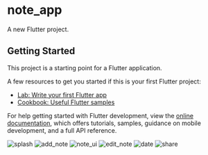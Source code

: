 # note_app

A new Flutter project.

## Getting Started

This project is a starting point for a Flutter application.

A few resources to get you started if this is your first Flutter project:

- [Lab: Write your first Flutter app](https://docs.flutter.dev/get-started/codelab)
- [Cookbook: Useful Flutter samples](https://docs.flutter.dev/cookbook)

For help getting started with Flutter development, view the
[online documentation](https://docs.flutter.dev/), which offers tutorials,
samples, guidance on mobile development, and a full API reference.


![splash](screenshots/splash.png)
![add_note](screenshots/add_note.png)
![note_ui](screenshots/note_ui.png)
![edit_note](screenshots/edit_note.png)
![date](screenshots/date.png)
![share](screenshots/share.png)